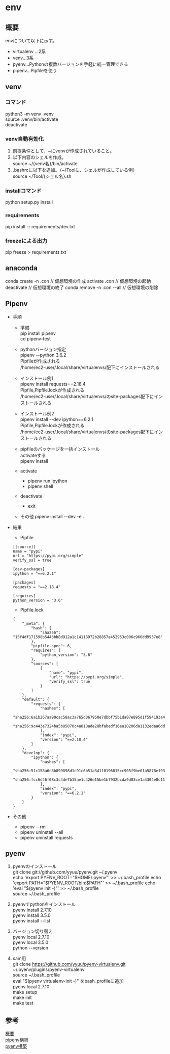 # env

## 概要  
envについて以下に示す。   
- virtualenv ...2系   
- venv...3系   
- pyenv...Pythonの複数バージョンを手軽に統一管理できる  
- pipenv...Pipfileを使う  

## venv  

### コマンド
python3 -m venv .venv  
source .venv/bin/activate  
deactivate

### venv自動有効化
1. 前提条件として、~にvenvが作成されていること。
1. 以下内容のシェルを作成。  
  source ~/{venv名}/bin/activate
1. .bashrcに以下を追加。（~/Toolに、シェルが作成している例）  
  source ~/Tool/{シェル名}.sh

### installコマンド  
python setup.py install  

### requirements
pip install -r requirements/dev.txt

### freezeによる出力   
pip freeze > requirements.txt     

## anaconda
conda create -n .con  // 仮想環境の作成
activate .con  // 仮想環境の起動
deactivate  // 仮想環境の終了
conda remove -n .con --all  // 仮想環境の削除


## Pipenv
- 手順
  - 準備   
  pip install pipenv  
  cd pipenv-test

  - pythonバージョン指定   
  pipenv --python 3.6.2  
  Pipfileが作成される  
  /home/ec2-user/.local/share/virtualenvs/配下にインストールされる

  - インストール例1  
  pipenv install requests==2.18.4  
  Pipfile,Pipfile.lockが作成される  
  /home/ec2-user/.local/share/virtualenvs/のsite-packages配下にインストールされる  

  - インストール例2  
  pipenv install --dev ipython==6.2.1  
  Pipfile,Pipfile.lockが作成される  
  /home/ec2-user/.local/share/virtualenvs/のsite-packages配下にインストールされる   

  - pipfileのパッケージを一括インストール  
    activateする  
    pipenv install

  - activate   
    - pipenv run ipython  
    - pipenv shell
  - deactivate   
    - exit

  - その他
  pipenv install --dev -e .

- 結果  
  - Pipfile   

  ```
  [[source]]
  name = "pypi"
  url = "https://pypi.org/simple"
  verify_ssl = true

  [dev-packages]
  ipython = "==6.2.1"

  [packages]
  requests = "==2.18.4"

  [requires]
  python_version = "3.6"
  ```

  - Pipfile.lock   

  ```
  {
      "_meta": {
          "hash": {
              "sha256": "15f4df171598b5443bb8d912a1c14113972b28857e452953c006c966dd9937e8"
          },
          "pipfile-spec": 6,
          "requires": {
              "python_version": "3.6"
          },
          "sources": [
              {
                  "name": "pypi",
                  "url": "https://pypi.org/simple",
                  "verify_ssl": true
              }
          ]
      },
      "default": {
          "requests": {
              "hashes": [
                  "sha256:6a1b267aa90cac58ac3a765d067950e7dbbf75b1da07e895d1f594193a40a38b",
                  "sha256:9c443e7324ba5b85070c4a818ade28bfabedf16ea10206da1132edaa6dda237e"
              ],
              "index": "pypi",
              "version": "==2.18.4"
          }
      },
      "develop": {
          "ipython": {
              "hashes": [
                  "sha256:51c158a6c8b899898d1c91c6b51a34110196815cc905f9be0fa5878e19355608",
                  "sha256:fcc6d46f08c3c4de7b15ae1c426e15be1b7932bcda9d83ce1a4304e8c1129df3"
              ],
              "index": "pypi",
              "version": "==6.2.1"
          }
      }
  }
  ```

- その他
  - pipenv --rm  
  - pipenv uninstall --all  
  - pipenv uninstall requests  


## pyenv  
1. pyenvのインストール  
git clone git://github.com/yyuu/pyenv.git ~/.pyenv  
echo 'export PYENV_ROOT="$HOME/.pyenv"' >> ~/.bash_profile  
echo 'export PATH="$PYENV_ROOT/bin:$PATH"' >> ~/.bash_profile  
echo 'eval "$(pyenv init -)"' >> ~/.bash_profile  
source ~/.bash_profile  

2. pyenvでpythonをインストール    
pyenv install 2.7.10  
pyenv install 3.5.0  
pyenv install --list    

3. バージョン切り替え  
pyenv local 2.7.10  
pyenv local 3.5.0  
python --version  

4. sam用  
git clone https://github.com/yyuu/pyenv-virtualenv.git ~/.pyenv/plugins/pyenv-virtualenv  
source ~/.bash_profile  
eval "$(pyenv virtualenv-init -)"  をbash_profileに追加  
pyenv local 2.7.10   
make setup   
make init  
make test  

## 参考
[概要](http://www.zopfco.de/entry/2017/04/03/233811)  
[pipenv構築](https://qiita.com/QUANON/items/4a371651b07bb61fde41)   
[pyenv構築](https://qiita.com/koooooo/items/b21d87ffe2b56d0c589b)
